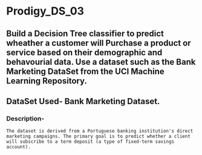 # Prodigy_DS_03
## Build a Decision Tree classifier to predict wheather a customer will Purchase a product or service based on their demographic and behavourial data. Use a dataset such as the Bank Marketing DataSet from the UCI Machine Learning Repository.

## DataSet Used- Bank Marketing Dataset.

### Description- 
` The dataset is derived from a Portuguese banking institution's direct marketing campaigns. The primary goal is to predict whether a client will subscribe to a term deposit (a type of fixed-term savings account). `
